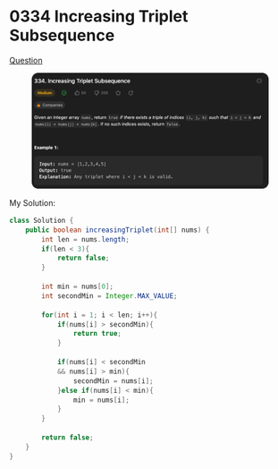 # 0334 Increasing Triplet Subsequence

[Question](https://leetcode.com/problems/increasing-triplet-subsequence/description/?envType=study-plan\&id=data-structure-ii)

<figure><img src="../.gitbook/assets/image (1).png" alt=""><figcaption></figcaption></figure>



My Solution:

```java
class Solution {
    public boolean increasingTriplet(int[] nums) {
        int len = nums.length;
        if(len < 3){
            return false;
        }

        int min = nums[0];
        int secondMin = Integer.MAX_VALUE;

        for(int i = 1; i < len; i++){
            if(nums[i] > secondMin){
                return true;
            }

            if(nums[i] < secondMin
            && nums[i] > min){
                secondMin = nums[i];
            }else if(nums[i] < min){
                min = nums[i];
            }
        }

        return false;
    }
}
```
